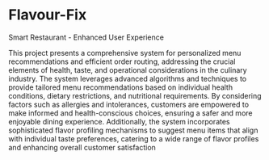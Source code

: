 # Flavour-Fix
Smart Restaurant - Enhanced User Experience

This project presents a comprehensive system for personalized menu recommendations and efficient order routing, addressing the crucial elements of health, taste, and operational considerations in the culinary industry. The system leverages advanced algorithms and techniques to provide tailored menu recommendations based on individual health conditions, dietary restrictions, and nutritional requirements. By considering factors such as allergies and intolerances, customers are empowered to make informed and health-conscious choices, ensuring a safer and more enjoyable dining experience. Additionally, the system incorporates sophisticated flavor profiling mechanisms to suggest menu items that align with individual taste preferences, catering to a wide range of flavor profiles and enhancing overall customer satisfaction
